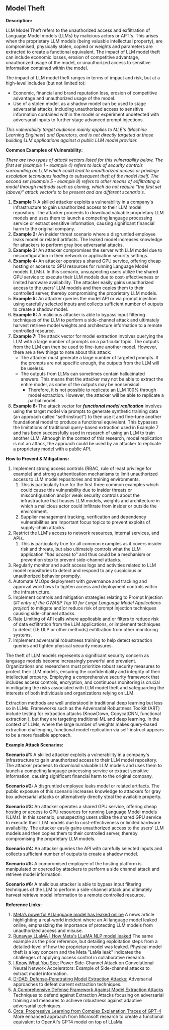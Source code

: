 ## Model Theft

**Description:**

LLM Model Theft refers to the unauthorized access and exfiltration of Language Model models (LLMs) by malicious actors or APT's. This arises when the proprietary LLM models (being valuable intellectual property), are compromised, physically stolen, copied or weights and parameters are extracted to create a functional equivalent. The impact of LLM model theft can include economic losses, erosion of competitive advantage, unauthorized usage of the model, or unauthorized access to sensitive information contained within the model.

The impact of LLM model theft ranges in terms of impact and risk, but at a high-level includes (but not limited to):

- Economic, financial and brand reputation loss, erosion of competitive advantage and unauthorized usage of the model.
- Use of a stolen model, as a shadow model can be used to stage adversarial attacks, including unauthorized access to sensitive information contained within the model or experiment undetected with adversarial inputs to further stage advanced prompt injections.

*This vulnerability target audience mainly applies to MLE's (Machine Learning Engineer) and Operators, and is not directly targeted at those building LLM applications against a public LLM model provider.*

**Common Examples of Vulnerability:**

*There are two types of attack vectors listed for this vulnerability below. The first set (example 1 - example 4) refers to lack of security controls surrounding an LLM which could lead to unauthorized access or privilege escalation techniques leading to subsequent theft of the model itself. The second set (example 5 - example 8) refers to other means of exfiltrating a model through methods such as cloning, which do not require "the first set (above)" attack vector's to be present and are different scenario's.*

1. **Example 1:** A skilled attacker exploits a vulnerability in a company's infrastructure to gain unauthorized access to their LLM model repository. The attacker proceeds to download valuable proprietary LLM models and uses them to launch a competing language processing service or extract sensitive information, causing significant financial harm to the original company.
2. **Example 2:** An insider threat scenario where a disgruntled employee leaks model or related artifacts. The leaked model increases knowledge for attackers to perform gray box adversarial attacks.
3. **Example 3:** An attacker compromises the server with LLM model due to misconfiguration in their network or application security settings.
4. **Example 4:** An attacker operates a shared GPU service, offering cheap hosting or access to GPU resources for running Language Model models (LLMs). In this scenario, unsuspecting users utilize the shared GPU service to execute their LLM models due to cost-effectiveness or limited hardware availability. The attacker easily gains unauthorized access to the users' LLM models and then copies them to their controlled server, thereby compromising the proprietary LLM models.
5. **Example 5:** An attacker queries the model API or via prompt injection using carefully selected inputs and collects sufficient number of outputs to create a shadow model.
6. **Example 6:** A malicious attacker is able to bypass input filtering techniques of the LLM to perform a side-channel attack and ultimately harvest retrieve model weights and architecture information to a remote controlled resource.
7. **Example 7:** The attack vector for model extraction involves querying the LLM with a large number of prompts on a particular topic. The outputs from the LLM can then be used to fine-tune another model. However, there are a few things to note about this attack:
   - The attacker must generate a large number of targeted prompts. If the prompts are not specific enough, the outputs from the LLM will be useless.
   - The outputs from LLMs can sometimes contain hallucinated answers. This means that the attacker may not be able to extract the entire model, as some of the outputs may be nonsensical.
     - Therefore, it is not possible to replicate an LLM 100% through model extraction. However, the attacker will be able to replicate a partial model.
8. **Example 8:** The attack vector for **_functional model replication_** involves using the target model via prompts to generate synthetic training data (an approach called "self-instruct") to then use it and fine-tune another foundational model to produce a functional equivalent. This bypasses the limitations of traditional query-based extraction used in Example 7 and has been successfully used in research of using an LLM to train another LLM. Although in the context of this research, model replication is not an attack, the approach could be used by an attacker to replicate a proprietary model with a public API.

**How to Prevent & Mitigations:**

1. Implement strong access controls (RBAC, rule of least privilege for example) and strong authentication mechanisms to limit unauthorized access to LLM model repositories and training environments.
   1. This is particularly true for the first three common examples which could cause this vulnerability due to insider threats or misconfiguration and|or weak security controls about the infrastructure that houses LLM models, weights and architecture in which a malicious actor could infiltrate from insider or outside the environment.
   2. Supplier management tracking, verification and dependency vulnerabilities are important focus topics to prevent exploits of supply-chain attacks.
2. Restrict the LLM's access to network resources, internal services, and APIs.
   1. This is particularly true for all common examples as it covers insider risk and threats, but also ultimately controls what the LLM application "*has access to*" and thus could be a mechanism or prevention step to prevent side-channel attacks.
3. Regularly monitor and audit access logs and activities related to LLM model repositories to detect and respond to any suspicious or unauthorized behavior promptly.
4. Automate MLOps deployment with governance and tracking and approval workflows to tighten access and deployment controls within the infrastructure.
5. Implement controls and mitigation strategies relating to Prompt Injection (*#1 entry of the OWASP Top 10 for Large Language Model Applications project*) to mitigate and|or reduce risk of prompt injection techniques causing side-channel attacks.
6. Rate Limiting of API calls where applicable and|or filters to reduce risk of data exfiltration from the LLM applications, or implement techniques to detect (I.E DLP or other methods) exfiltration from other monitoring systems.
7. Implement adversarial robustness training to help detect extraction queries and tighten physical security measures.

The theft of LLM models represents a significant security concern as language models become increasingly powerful and prevalent. Organizations and researchers must prioritize robust security measures to protect their LLM models, ensuring the confidentiality and integrity of their intellectual property. Employing a comprehensive security framework that includes access controls, encryption, and continuous monitoring is crucial in mitigating the risks associated with LLM model theft and safeguarding the interests of both individuals and organizations relying on LLM.

Extraction methods are well understood in traditional deep learning but less so in LLMs. Frameworks such as the Adversarial Robustness Toolkit (ART) include testing for extraction attacks (KnowDown, CopycatCNN, functional extraction ), but they are targeting traditional ML and deep learning. In the context of LLMs, where the large number of weights makes query-based extraction challenging, functional  model replication via self-instruct appears to be a more feasible approach.

**Example Attack Scenarios:**

**Scenario #1:** A skilled attacker exploits a vulnerability in a company's infrastructure to gain unauthorized access to their LLM model repository. The attacker proceeds to download valuable LLM models and uses them to launch a competing language processing service or extract sensitive information, causing significant financial harm to the original company.

**Scenario #2:** A disgruntled employee leaks model or related artifacts. The public exposure of this scenario increases knowledge to attackers for gray box adversarial attacks or alternatively directly steal the available property.

**Scenario #3:** An attacker operates a shared GPU service, offering cheap hosting or access to GPU resources for running Language Model models (LLMs). In this scenario, unsuspecting users utilize the shared GPU service to execute their LLM models due to cost-effectiveness or limited hardware availability. The attacker easily gains unauthorized access to the users' LLM models and then copies them to their controlled server, thereby compromising the proprietary LLM models.

**Scenario #4:** An attacker queries the API with carefully selected inputs and collects sufficient number of outputs to create a shadow model.

**Scenario #5:** A compromised employee of the hosting platform is manipulated or coerced by attackers to perform a side channel attack and retrieve model information.

**Scenario #6:** A malicious attacker is able to bypass input filtering techniques of the LLM to perform a side-channel attack and ultimately harvest retrieve model information to a remote controlled resource.

**Reference Links:**

1. [Meta’s powerful AI language model has leaked online](https://www.theverge.com/2023/3/8/23629362/meta-ai-language-model-llama-leak-online-misuse) A news article highlighting a real-world incident where an AI language model leaked online, emphasizing the importance of protecting LLM models from unauthorized access and misuse.
2. [Runaway LLaMA | How Meta's LLaMA NLP model leaked](https://www.deeplearning.ai/the-batch/how-metas-llama-nlp-model-leaked/) The same example as the prior reference, but detailing exploitation steps from a detailed-level of how the proprietary model was leaked. Physical model theft is a key concern and the Meta "LaMa leak" indicates the challenges of applying access control in collaborative research.
3. [I Know What You See:](https://arxiv.org/pdf/1803.05847.pdf) Power Side-Channel Attack on Convolutional Neural Network Accelerators: Example of Side-channel attacks to extract model information.
4. [D-DAE: Defense-Penetrating Model Extraction Attacks:](https://www.computer.org/csdl/proceedings-article/sp/2023/933600a432/1He7YbsiH4c) Adversarial approaches to defeat current extraction techniques.
5. [A Comprehensive Defense Framework Against Model Extraction Attacks](https://ieeexplore.ieee.org/document/10080996) Techniques to defend against Extraction Attacks focusing on adversarial training and measures to achieve robustness against adaptive adversarial techniques.
6. [Orca: Progressive Learning from Complex Explanation Traces of GPT-4](https://arxiv.org/pdf/2306.02707.pdf) More enhanced approach from Microsoft research to create a functional equivalent to OpenAI's GPT4 model on top of LLaMa.
